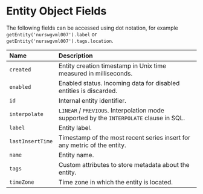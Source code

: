 # Entity Object Fields

The following fields can be accessed using dot notation, for example `getEntity('nurswgvml007').label` or `getEntity('nurswgvml007').tags.location`.

|**Name**|**Description** |
|:---|:---|
| `created`                  | Entity creation timestamp in Unix time measured in milliseconds.|
| `enabled`                  | Enabled status. Incoming data for disabled entities is discarded.|
| `id`                       | Internal entity identifier.|
| `interpolate`              | `LINEAR` / `PREVIOUS`. Interpolation mode supported by the `INTERPOLATE` clause in SQL. |
| `label`                    | Entity label. |
| `lastInsertTime`           | Timestamp of the most recent series insert for any metric of the entity.|
| `name`                     | Entity name. |
| `tags`                     | Custom attributes to store metadata about the entity.|
| `timeZone`                 | Time zone in which the entity is located.|
